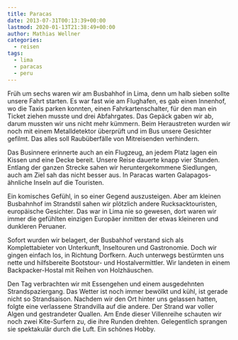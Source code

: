 ```yaml
---
title: Paracas
date: 2013-07-31T00:13:39+00:00
lastmod: 2020-01-13T21:38:49+00:00
author: Mathias Wellner
categories:
  - reisen
tags:
  - lima
  - paracas
  - peru
---
```

Früh um sechs waren wir am Busbahhof in Lima, denn um halb sieben sollte unsere Fahrt starten. Es war fast wie am Flughafen, es gab einen Innenhof, wo die Taxis parken konnten, einen Fahrkartenschalter, für den man ein Ticket ziehen musste und drei Abfahrgates. Das Gepäck gaben wir ab, darum mussten wir uns nicht mehr kümmern. Beim Heraustreten wurden wir noch mit einem Metalldetektor überprüft und im Bus unsere Gesichter gefilmt. Das alles soll Raubüberfälle von Mitreisenden verhindern. 

Das Businnere erinnerte auch an ein Flugzeug, an jedem Platz lagen ein Kissen und eine Decke bereit. Unsere Reise dauerte knapp vier Stunden. Entlang der ganzen Strecke sahen wir heruntergekommene Siedlungen, auch am Ziel sah das nicht besser aus. In Paracas warten Galapagos-ähnliche Inseln auf die Touristen.

Ein komisches Gefühl, in so einer Gegend auszusteigen. Aber am kleinen Busbahnhof im Strandstil sahen wir plötzlich andere Rucksacktouristen, europäische Gesichter. Das war in Lima nie so gewesen, dort waren wir immer die gefühlten einzigen Europäer inmitten der etwas kleineren und dunkleren Peruaner. 

Sofort wurden wir belagert, der Busbahhof verstand sich als Komplettabieter von Unterkunft, Inseltouren und Gastronomie. Doch wir gingen einfach los, in Richtung Dorfkern. Auch unterwegs bestürmten uns nette und hilfsbereite Bootstour- und Hostalvermittler. Wir landeten in einem Backpacker-Hostal mit Reihen von Holzhäuschen. 

Den Tag verbrachten wir mit Essengehen und einem ausgedehnten Strandspaziergang. Das Wetter ist noch immer bewölkt und kühl, ist gerade nicht so Strandsaison. Nachdem wir den Ort hinter uns gelassen hatten, folgte eine verlassene Strandvilla auf die andere. Der Strand war voller Algen und gestrandeter Quallen. Am Ende dieser Villenreihe schauten wir noch zwei Kite-Surfern zu, die ihre Runden drehten. Gelegentlich sprangen sie spektakulär durch die Luft. Ein schönes Hobby.